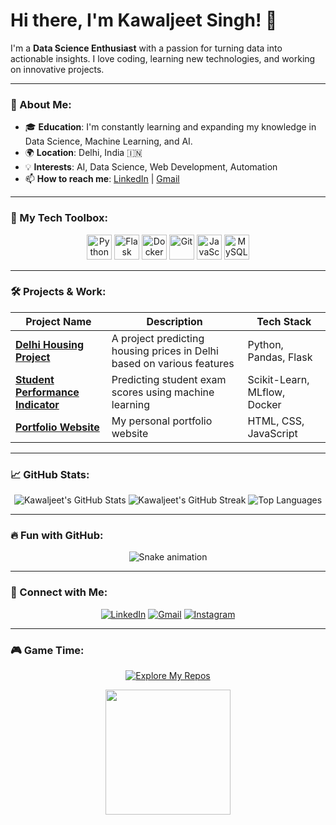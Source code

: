 # Hi there, I'm Kawaljeet Singh! 👋 

I'm a **Data Science Enthusiast** with a passion for turning data into actionable insights. I love coding, learning new technologies, and working on innovative projects.

---

### 🌟 About Me:
- 🎓 **Education**: I'm constantly learning and expanding my knowledge in Data Science, Machine Learning, and AI.
- 🌍 **Location**: Delhi, India 🇮🇳
- 💡 **Interests**: AI, Data Science, Web Development, Automation
- 📫 **How to reach me**: [LinkedIn](https://www.linkedin.com) | [Gmail](mailto:kawaljeet@example.com)

---

### 🚀 My Tech Toolbox:

<p align="center">
  <img src="https://cdn.jsdelivr.net/gh/devicons/devicon/icons/python/python-original.svg" height="40" alt="Python"/>
  <img src="https://cdn.jsdelivr.net/gh/devicons/devicon/icons/flask/flask-original-wordmark.svg" height="40" alt="Flask"/>
  <img src="https://cdn.jsdelivr.net/gh/devicons/devicon/icons/docker/docker-original-wordmark.svg" height="40" alt="Docker"/>
  <img src="https://cdn.jsdelivr.net/gh/devicons/devicon/icons/git/git-plain.svg" height="40" alt="Git"/>
  <img src="https://cdn.jsdelivr.net/gh/devicons/devicon/icons/javascript/javascript-original.svg" height="40" alt="JavaScript"/>
  <img src="https://cdn.jsdelivr.net/gh/devicons/devicon/icons/mysql/mysql-original-wordmark.svg" height="40" alt="MySQL"/>
</p>

---

### 🛠️ Projects & Work:

| Project Name | Description | Tech Stack |
|--------------|-------------|------------|
| **[Delhi Housing Project](https://github.com/yourusername/Delhi_housing_project)** | A project predicting housing prices in Delhi based on various features | Python, Pandas, Flask |
| **[Student Performance Indicator](https://github.com/yourusername/student-performance-indicator)** | Predicting student exam scores using machine learning | Scikit-Learn, MLflow, Docker |
| **[Portfolio Website](https://github.com/yourusername/portfolio-website)** | My personal portfolio website | HTML, CSS, JavaScript |

---

### 📈 GitHub Stats:

<p align="center">
  <img src="https://github-readme-stats.vercel.app/api?username=kaws26&show_icons=true&theme=radical" alt="Kawaljeet's GitHub Stats"/>
  <img src="https://github-readme-streak-stats.herokuapp.com/?user=kaws26&theme=radical" alt="Kawaljeet's GitHub Streak"/>
  <img src="https://github-readme-stats.vercel.app/api/top-langs/?username=kaws26&layout=compact&theme=radical" alt="Top Languages"/>
</p>

---

### 🔥 Fun with GitHub:

<p align="center">
  <img src="https://raw.githubusercontent.com/kaws26/kaws26/output/snake.svg" alt="Snake animation"/>
</p>

---

### 🤝 Connect with Me:

<p align="center">
  <a href="https://www.linkedin.com/in/yourusername" target="_blank"><img src="https://img.shields.io/badge/LinkedIn-0077B5?style=for-the-badge&logo=linkedin&logoColor=white" alt="LinkedIn"/></a>
  <a href="mailto:youremail@example.com"><img src="https://img.shields.io/badge/Gmail-D14836?style=for-the-badge&logo=gmail&logoColor=white" alt="Gmail"/></a>
  <a href="https://www.instagram.com/yourusername" target="_blank"><img src="https://img.shields.io/badge/Instagram-E4405F?style=for-the-badge&logo=instagram&logoColor=white" alt="Instagram"/></a>
</p>

---

### 🎮 Game Time:

<p align="center">
  <a href="https://github.com/yourusername?tab=repositories&q=&type=&language=&sort=stargazers"><img src="https://img.shields.io/badge/-Explore%20my%20repos-blue?style=for-the-badge" alt="Explore My Repos"/></a>
</p>

<p align="center">
  <img src="https://media.giphy.com/media/JIX9t2j0ZTN9S/giphy.gif" width="200"/>
</p>
